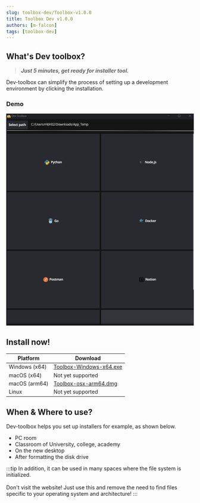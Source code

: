 ```yaml
---
slug: toolbox-dev/Toolbox-v1.0.0
title: Toolbox Dev v1.0.0
authors: [m-falcon]
tags: [toolbox-dev]
---
```


## What's Dev toolbox?
> **_Just 5 minutes, get ready for installer tool._**

Dev-toolbox can simplify the process of setting up a development environment by clicking the installation.

### Demo
![Dev Toolbox demo](/img/toolbox_demo/v1.0.0.gif)


## Install now!

| Platform      | Download                                                 |
|---------------|----------------------------------------------------------|
| Windows (x64) | [Toolbox-Windows-x64.exe](/applications/Toolbox_Dev.exe) |
| macOS (x64)   | Not yet supported                                        |
| macOS (arm64) | [Toolbox-osx-arm64.dmg](/applications/Toolbox_Dev.dmg)   |
| Linux         | Not yet supported                                        |

## When & Where to use?
Dev-toolbox helps you set up installers for example, as shown below.
- PC room
- Classroom of University, college, academy
- On the new desktop
- After formatting the disk drive

:::tip
In addition, it can be used in many spaces where the file system is initialized. <br></br>
Don't visit the website! Just use this and remove the need to find files specific to your operating system and architecture!
:::
